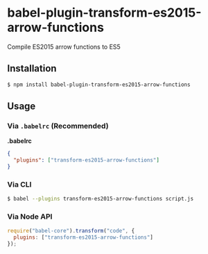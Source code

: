 # babel-plugin-transform-es2015-arrow-functions

Compile ES2015 arrow functions to ES5

## Installation

```sh
$ npm install babel-plugin-transform-es2015-arrow-functions
```

## Usage

### Via `.babelrc` (Recommended)

**.babelrc**

```json
{
  "plugins": ["transform-es2015-arrow-functions"]
}
```

### Via CLI

```sh
$ babel --plugins transform-es2015-arrow-functions script.js
```

### Via Node API

```javascript
require("babel-core").transform("code", {
  plugins: ["transform-es2015-arrow-functions"]
});
```

